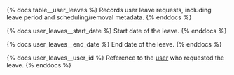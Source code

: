 {% docs table__user_leaves %}
Records user leave requests, including leave period and scheduling/removal metadata.
{% enddocs %}

{% docs user_leaves__start_date %}
Start date of the leave.
{% enddocs %}

{% docs user_leaves__end_date %}
End date of the leave.
{% enddocs %}

{% docs user_leaves__user_id %}
Reference to the [user](#!/source/source.tamanu.tamanu.users) who requested the leave.
{% enddocs %}
